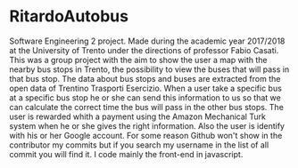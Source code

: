 # RitardoAutobus
Software Engineering 2 project. Made during the academic year 2017/2018 at the University of Trento under the directions of professor Fabio Casati.
This was a group project with the aim to show the user a map with the nearby bus stops in Trento, the possibility to view the buses that will pass in that bus stop. The data about bus stops and buses are extracted from the open data of Trentino Trasporti Esercizio. When a user take a specific bus at a specific bus stop he or she can send this information to us so that we can calculate the correct time the bus will pass in the other bus stops. The user is rewarded whith a payment using the Amazon Mechanical Turk system when he or she gives the right information. Also the user is identify with his or her Google account.
For some reason Github won't show in the contributor my commits but if you search my username in the list of all commit you will find it. I code mainly the front-end in javascript.

